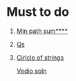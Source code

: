 # Must to do

<ol>

<li>

[Min path sum****](https://www.geeksforgeeks.org/problems/minimum-cost-path3833/1)

</li>


<li>

[Qs](link)

</li>


<li>

[Cirlcle of strings](https://www.geeksforgeeks.org/problems/circle-of-strings4530/1)


[Vedio soln](https://www.youtube.com/watch?v=ibs5BFRmVlo)

</li>

</ol>